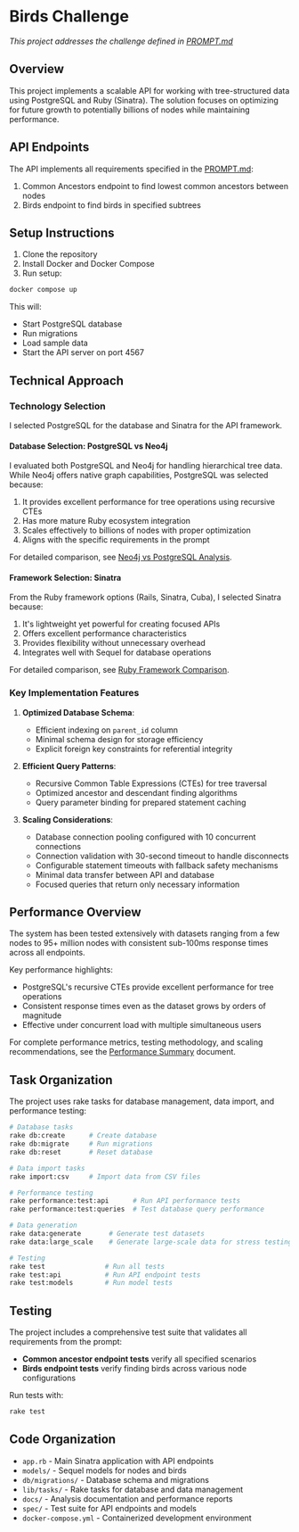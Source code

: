 # Birds Challenge

_This project addresses the challenge defined in [PROMPT.md](docs/PROMPT.md)_

## Overview

This project implements a scalable API for working with tree-structured data using PostgreSQL and Ruby (Sinatra). The solution focuses on optimizing for future growth to potentially billions of nodes while maintaining performance.

## API Endpoints

The API implements all requirements specified in the [PROMPT.md](docs/PROMPT.md):

1. Common Ancestors endpoint to find lowest common ancestors between nodes
2. Birds endpoint to find birds in specified subtrees

## Setup Instructions

1. Clone the repository
2. Install Docker and Docker Compose
3. Run setup:

```bash
docker compose up
```

This will:

- Start PostgreSQL database
- Run migrations
- Load sample data
- Start the API server on port 4567

## Technical Approach

### Technology Selection

I selected PostgreSQL for the database and Sinatra for the API framework.

#### Database Selection: PostgreSQL vs Neo4j

I evaluated both PostgreSQL and Neo4j for handling hierarchical tree data. While Neo4j offers native graph capabilities, PostgreSQL was selected because:

1. It provides excellent performance for tree operations using recursive CTEs
2. Has more mature Ruby ecosystem integration
3. Scales effectively to billions of nodes with proper optimization
4. Aligns with the specific requirements in the prompt

For detailed comparison, see [Neo4j vs PostgreSQL Analysis](docs/neoj4-vs-postgres.md).

#### Framework Selection: Sinatra

From the Ruby framework options (Rails, Sinatra, Cuba), I selected Sinatra because:

1. It's lightweight yet powerful for creating focused APIs
2. Offers excellent performance characteristics
3. Provides flexibility without unnecessary overhead
4. Integrates well with Sequel for database operations

For detailed comparison, see [Ruby Framework Comparison](docs/ruby-framework-comparison.md).

### Key Implementation Features

1. **Optimized Database Schema**:

   - Efficient indexing on `parent_id` column
   - Minimal schema design for storage efficiency
   - Explicit foreign key constraints for referential integrity

2. **Efficient Query Patterns**:

   - Recursive Common Table Expressions (CTEs) for tree traversal
   - Optimized ancestor and descendant finding algorithms
   - Query parameter binding for prepared statement caching

3. **Scaling Considerations**:
   - Database connection pooling configured with 10 concurrent connections
   - Connection validation with 30-second timeout to handle disconnects
   - Configurable statement timeouts with fallback safety mechanisms
   - Minimal data transfer between API and database
   - Focused queries that return only necessary information

## Performance Overview

The system has been tested extensively with datasets ranging from a few nodes to 95+ million nodes with consistent sub-100ms response times across all endpoints.

Key performance highlights:

- PostgreSQL's recursive CTEs provide excellent performance for tree operations
- Consistent response times even as the dataset grows by orders of magnitude
- Effective under concurrent load with multiple simultaneous users

For complete performance metrics, testing methodology, and scaling recommendations, see the [Performance Summary](docs/performance-summary.md) document.

## Task Organization

The project uses rake tasks for database management, data import, and performance testing:

```bash
# Database tasks
rake db:create      # Create database
rake db:migrate     # Run migrations
rake db:reset       # Reset database

# Data import tasks
rake import:csv     # Import data from CSV files

# Performance testing
rake performance:test:api      # Run API performance tests
rake performance:test:queries  # Test database query performance

# Data generation
rake data:generate       # Generate test datasets
rake data:large_scale    # Generate large-scale data for stress testing

# Testing
rake test               # Run all tests
rake test:api           # Run API endpoint tests
rake test:models        # Run model tests
```

## Testing

The project includes a comprehensive test suite that validates all requirements from the prompt:

- **Common ancestor endpoint tests** verify all specified scenarios
- **Birds endpoint tests** verify finding birds across various node configurations

Run tests with:

```bash
rake test
```

## Code Organization

- `app.rb` - Main Sinatra application with API endpoints
- `models/` - Sequel models for nodes and birds
- `db/migrations/` - Database schema and migrations
- `lib/tasks/` - Rake tasks for database and data management
- `docs/` - Analysis documentation and performance reports
- `spec/` - Test suite for API endpoints and models
- `docker-compose.yml` - Containerized development environment
